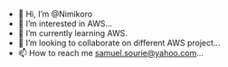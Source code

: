 - 👋 Hi, I’m @Nimikoro
- 👀 I’m interested in AWS...
- 🌱 I’m currently learning AWS.
- 💞️ I’m looking to collaborate on different AWS project...
- 📫 How to reach me samuel.sourie@yahoo.com...

<!---
Nimikoro/Nimikoro is a ✨ special ✨ repository because its `README.md` (this file) appears on your GitHub profile.
You can click the Preview link to take a look at your changes.
--->
